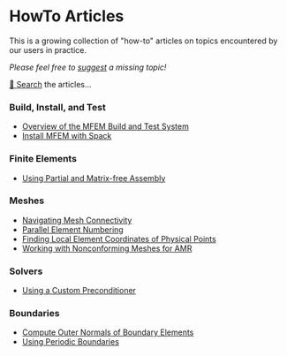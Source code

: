 # HowTo Articles

This is a growing collection of "how-to" articles on topics encountered
by our users in practice.

*Please feel free to [suggest](https://github.com/mfem/mfem/issues/new?labels=howto) a missing topic!*

[🔎 Search](../search.md) the articles...


### Build, Install, and Test
- [Overview of the MFEM Build and Test System](build-systems.md)
- [Install MFEM with Spack](install-with-spack.md)


### Finite Elements
- [Using Partial and Matrix-free Assembly](assembly_levels.md)


### Meshes
- [Navigating Mesh Connectivity](nav-mesh-connectivity.md)
- [Parallel Element Numbering](element-local-global-numbering.md)
- [Finding Local Element Coordinates of Physical Points](findpts.md)
- [Working with Nonconforming Meshes for AMR](ncmesh.md)


### Solvers
- [Using a Custom Preconditioner](custom_precond.md)


### Boundaries
- [Compute Outer Normals of Boundary Elements](outer_normals.md)
- [Using Periodic Boundaries](periodic-boundaries.md)
